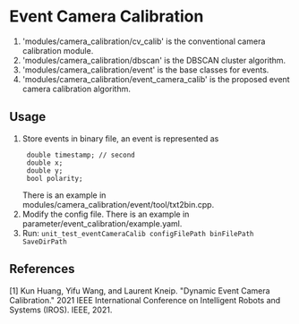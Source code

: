 # Event Camera Calibration

1. 'modules/camera_calibration/cv_calib' is the conventional camera calibration module.
2. 'modules/camera_calibration/dbscan' is the DBSCAN cluster algorithm.
3. 'modules/camera_calibration/event' is the base classes for events.
4. 'modules/camera_calibration/event_camera_calib' is the proposed event camera calibration algorithm.

## Usage
1. Store events in binary file, an event is represented as
   ```
    double timestamp; // second
    double x;
    double y;
    bool polarity;
   ```
   There is an example in modules/camera_calibration/event/tool/txt2bin.cpp.
2. Modify the config file. There is an example in parameter/event_calibration/example.yaml.
3. Run: `unit_test_eventCameraCalib configFilePath binFilePath SaveDirPath`

## References

<a id="1">[1]</a>
Kun Huang, Yifu Wang, and Laurent Kneip. "Dynamic Event Camera Calibration." 2021 IEEE International Conference on
Intelligent Robots and Systems (IROS). IEEE, 2021.
